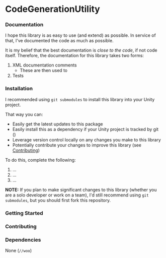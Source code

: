 # CodeGenerationUtility

### Documentation

I hope this library is as easy to use (and extend) as possible. In service of that, I've documented the code as much as possible. 

It is my belief that the best documentation is *close to the code*, if not code itself. Therefore, the documentation for this library takes two forms: 

1. XML documentation comments
    - These are then used to
2. Tests

### Installation

I recommended using `git submodules` to install this library into your Unity project.

That way you can:
- Easily get the latest updates to this package
- Easily install this as a dependency if your Unity project is tracked by git ()
- Leverage version control locally on any changes you make to this library
- Potentially contribute your changes to improve this library (see [Contributing](#contributing))

To do this, complete the following:
1. ...
2. ...
3. ...

**NOTE:** If you plan to make significant changes to this library (whether you are a solo developer or work on a team),
I'd still recommend using `git submodules`, but you should first fork this repository.

### Getting Started

### Contributing

### Dependencies

None (`//woo`)